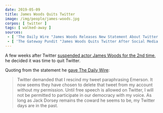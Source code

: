 ```yaml
---
date: 2019-05-09
title: James Woods Quits Twitter
image: /img/people/james-woods.jpg
corpos: [ twitter ]
tags: [ walked-away ]
sources:
 - [ 'The Daily Wire "James Woods Releases New Statement About Twitter Suspending Him" by Ryan Saavedra (10 May 2019)', 'https://www.dailywire.com/news/james-woods-releases-new-statement-about-twitter-ryan-saavedra' ]
 - [ 'The Gateway Pundit "James Woods Quits Twitter After Social Media Giants Suspends Him Over Tweet Paraphrasing Philosopher Ralph Waldo Emerson" by Cristina Laila (10 May 2019)', 'https://www.thegatewaypundit.com/2019/05/james-woods-quits-twitter-after-social-media-giants-suspends-him-over-tweet-paraphrasing-philosopher-ralph-waldo-emerson/' ]
---
```


A few weeks after Twitter [suspended actor James Woods for the 2nd time](/e/twitter-locks-james-woods-account-for-paraphrasing-emerson/), he decided it was time to quit Twitter.

Quoting from the statement he [gave The Daily Wire](https://www.dailywire.com/news/james-woods-releases-new-statement-about-twitter-ryan-saavedra):
> Twitter demanded that I rescind my tweet paraphrasing Emerson.
> It now seems they have chosen to delete that tweet from my account without my permission.
> Until free speech is allowed on Twitter, I will not be permitted to participate in our democracy with my voice.
> As long as Jack Dorsey remains the coward he seems to be, my Twitter days are in the past.
